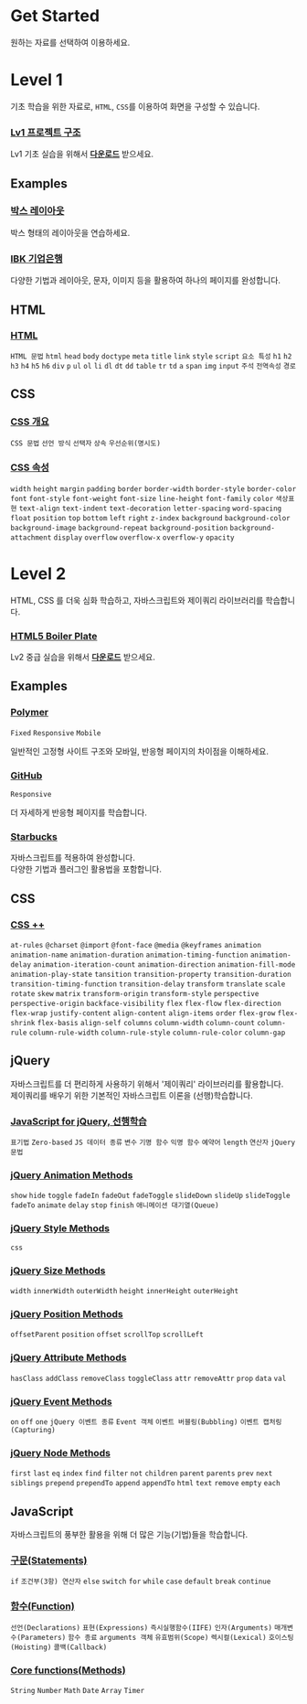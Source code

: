 # Get Started

원하는 자료를 선택하여 이용하세요.

# Level 1

기초 학습을 위한 자료로, `HTML`, `CSS`를 이용하여 화면을 구성할 수 있습니다.

### [Lv1 프로젝트 구조](https://github.com/HeropCode/Public-Basic)

Lv1 기초 실습을 위해서 **[다운로드](https://github.com/HeropCode/Public-Basic)** 받으세요.

## Examples

### [박스 레이아웃](https://github.com/HeropCode/Box-Layouts)

박스 형태의 레이아웃을 연습하세요.

### [IBK 기업은행](https://github.com/HeropCode/IBK-IndustrialBank)

다양한 기법과 레이아웃, 문자, 이미지 등을 활용하여 하나의 페이지를 완성합니다.

## HTML

### [HTML](https://suspicious-hodgkin-903eab.netlify.com/setPresentation/presentations/level1/html/)

`HTML 문법` `html` `head` `body` `doctype` `meta` `title` `link` `style` `script` `요소 특성` `h1` `h2` `h3` `h4` `h5` `h6` `div` `p` `ul` `ol` `li` `dl` `dt` `dd` `table` `tr` `td` `a` `span` `img` `input` `주석` `전역속성` `경로`

## CSS

### [CSS 개요](https://suspicious-hodgkin-903eab.netlify.com/setPresentation/presentations/level1/css/summary)

`CSS 문법` `선언 방식` `선택자` `상속` `우선순위(명시도)`

### [CSS 속성](https://suspicious-hodgkin-903eab.netlify.com/setPresentation/presentations/level1/css/properties)

`width` `height` `margin` `padding` `border` `border-width` `border-style` `border-color` `font` `font-style` `font-weight` `font-size` `line-height` `font-family` `color` `색상표현` `text-align` `text-indent` `text-decoration` `letter-spacing` `word-spacing` `float` `position` `top` `bottom` `left` `right` `z-index` `background` `background-color` `background-image` `background-repeat` `background-position` `background-attachment` `display` `overflow` `overflow-x` `overflow-y` `opacity`

# Level 2

HTML, CSS 를 더욱 심화 학습하고, 자바스크립트와 제이쿼리 라이브러리를 학습합니다.

### [HTML5 Boiler Plate](https://github.com/HeropCode/Public-Advanced)

Lv2 중급 실습을 위해서 **[다운로드](https://github.com/HeropCode/Public-Advanced)** 받으세요.

## Examples

### [Polymer](https://github.com/HeropCode/Polymer-Responsive-Mobile-Fixed)

`Fixed` `Responsive` `Mobile`

일반적인 고정형 사이트 구조와 모바일, 반응형 페이지의 차이점을 이해하세요.

### [GitHub](https://github.com/HeropCode/GitHub-Responsive)

`Responsive`

더 자세하게 반응형 페이지를 학습합니다.

### [Starbucks](https://github.com/HeropCode/Starbucks)

자바스크립트를 적용하여 완성합니다.<br>
다양한 기법과 플러그인 활용법을 포함합니다.

## CSS

### [CSS ++](https://suspicious-hodgkin-903eab.netlify.com/setPresentation/presentations/level2/css3)

`at-rules` `@charset` `@import` `@font-face` `@media` `@keyframes` `animation` `animation-name` `animation-duration` `animation-timing-function` `animation-delay` `animation-iteration-count` `animation-direction` `animation-fill-mode` `animation-play-state` `tansition` `transition-property` `transition-duration` `transition-timing-function` `transition-delay` `transform` `translate` `scale` `rotate` `skew` `matrix` `transform-origin` `transform-style` `perspective` `perspective-origin` `backface-visibility` `flex` `flex-flow` `flex-direction` `flex-wrap` `justify-content` `align-content` `align-items` `order` `flex-grow` `flex-shrink` `flex-basis` `align-self` `columns` `column-width` `column-count` `column-rule` `column-rule-width` `column-rule-style` `column-rule-color` `column-gap`

## jQuery

자바스크립트를 더 편리하게 사용하기 위해서 '제이쿼리' 라이브러리를 활용합니다.<br>
제이쿼리를 배우기 위한 기본적인 자바스크립트 이론을 (선행)학습합니다. 

### [JavaScript for jQuery, 선행학습](https://suspicious-hodgkin-903eab.netlify.com/setPresentation/presentations/level2/jquery/prior_learning)

`표기법` `Zero-based` `JS 데이터 종류` `변수` `기명 함수` `익명 함수` `예약어` `length` `연산자` `jQuery 문법`

### [jQuery Animation Methods](https://suspicious-hodgkin-903eab.netlify.com/setPresentation/presentations/level2/jquery/animation)

`show` `hide` `toggle` `fadeIn` `fadeOut` `fadeToggle` `slideDown` `slideUp` `slideToggle` `fadeTo` `animate` `delay` `stop` `finish` `애니메이션 대기열(Queue)`

### [jQuery Style Methods](https://suspicious-hodgkin-903eab.netlify.com/setPresentation/presentations/level2/jquery/style)

`css`

### [jQuery Size Methods](https://suspicious-hodgkin-903eab.netlify.com/setPresentation/presentations/level2/jquery/size)

`width` `innerWidth` `outerWidth` `height` `innerHeight` `outerHeight`

### [jQuery Position Methods](https://suspicious-hodgkin-903eab.netlify.com/setPresentation/presentations/level2/jquery/position)

`offsetParent` `position` `offset` `scrollTop` `scrollLeft`

### [jQuery Attribute Methods](https://suspicious-hodgkin-903eab.netlify.com/setPresentation/presentations/level2/jquery/attribute)

`hasClass` `addClass` `removeClass` `toggleClass` `attr` `removeAttr` `prop` `data` `val`

### [jQuery Event Methods](https://suspicious-hodgkin-903eab.netlify.com/setPresentation/presentations/level2/jquery/event)

`on` `off` `one` `jQuery 이벤트 종류` `Event 객체` `이벤트 버블링(Bubbling)` `이벤트 캡처링(Capturing)`
 
### [jQuery Node Methods](https://suspicious-hodgkin-903eab.netlify.com/setPresentation/presentations/level2/jquery/node)

`first` `last` `eq` `index` `find` `filter` `not` `children` `parent` `parents` `prev` `next` `siblings` `prepend` `prependTo` `append` `appendTo` `html` `text` `remove` `empty` `each`

## JavaScript

자바스크립트의 풍부한 활용을 위해 더 많은 기능(기법)들을 학습합니다.

### [구문(Statements)](https://suspicious-hodgkin-903eab.netlify.com/setPresentation/presentations/level2/javascript/statements)

`if` `조건부(3항) 연산자` `else` `switch` `for` `while` `case` `default` `break` `continue`

### [함수(Function)](https://suspicious-hodgkin-903eab.netlify.com/setPresentation/presentations/level2/javascript/function)

`선언(Declarations)` `표현(Expressions)` `즉시실행함수(IIFE)` `인자(Arguments)` `매개변수(Parameters)` `함수 종료` `arguments 객체` `유효범위(Scope)` `렉시컬(Lexical)` `호이스팅(Hoisting)` `콜백(Callback)`

### [Core functions(Methods)](https://suspicious-hodgkin-903eab.netlify.com/setPresentation/presentations/level2/javascript/core_functions)

`String` `Number` `Math` `Date` `Array` `Timer`
